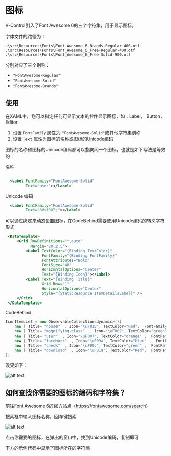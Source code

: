 # 图标

V-Control引入了Font Awesome 6的三个字符集，用于显示图标。

字体文件的路径为：

```
.\src\Resources\Fonts\Font_Awesome_6_Brands-Regular-400.otf
.\src\Resources\Fonts\Font_Awesome_6_Free-Regular-400.otf
.\src\Resources\Fonts\Font_Awesome_6_Free-Solid-900.otf
```

分别对应了三个别称：

* `"FontAwesome-Regular"`
* `"FontAwesome-Solid"`
* `"FontAwesome-Brands"`


## 使用


在XAML中，您可以指定任何可显示文本的控件显示图标，如：Label， Button， Editor

1. 设置 `FontFamily` 属性为 `"FontAwesome-Solid"`或其他字符集别称
2. 设置 `Text` 属性为图标的名称或图标的Unicode编码
   
图标的名称和图标的Unicode编码都可以指向同一个图标，也就是如下写法是等效的：


名称

```xml

  <Label FontFamily="FontAwesome-Solid"
         Text="user"></Label>
```

Unicode 编码

```xml
  <Label FontFamily="FontAwesome-Solid"
         Text="&#xf007;"></Label>
```



可以通过绑定来动态设置图标，在CodeBehind需要使用Unicode编码的转义字符形式

```xml
 <DataTemplate>
     <Grid RowDefinitions="*,auto"
           Margin="20,2.5">
         <Label TextColor="{Binding TextColor}"
                FontFamily="{Binding FontFamily}"
                FontAttributes="Bold"
                FontSize="40"
                HorizontalOptions="Center"
                Text="{Binding Icon}"></Label>
         <Label Text="{Binding Title}"
                Grid.Row="1"
                HorizontalOptions="Center"
                Style="{StaticResource ItemDetailsLabel}" />
     </Grid>
 </DataTemplate>
```

CodeBehind

```csharp
IconItemList = new ObservableCollection<dynamic>(){
    new { Title= "house"  , Icon="\uF015", TextColor="Red",  FontFamily="FontAwesome-Solid"},
    new { Title= "magnifying-glass"  , Icon="\uF002", TextColor="green",  FontFamily="FontAwesome-Solid" },
    new { Title= "user"  , Icon="\uF007", TextColor="orange" ,  FontFamily="FontAwesome-Solid"},
    new { Title= "facebook"  , Icon="\uF09a", TextColor="blue" ,  FontFamily="FontAwesome-Brands"},
    new { Title= "check"  , Icon="\uF00c", TextColor="green" ,  FontFamily="FontAwesome-Solid"},
    new { Title= "download"  , Icon="\uF019", TextColor="Red",  FontFamily="FontAwesome-Solid" },
};
```

效果如下：

![alt text](assets/image-24.png)

## 如何查找你需要的图标的编码和字符集？



前往Font Awesome 6的官方站点（https://fontawesome.com/search）

搜索框中输入图标名称，回车键搜索

![alt text](assets/image-22.png)

点击你需要的图标，在弹出的窗口中，找到Unicode编码，复制即可

下方的示例代码中显示了图标所在的字符集


